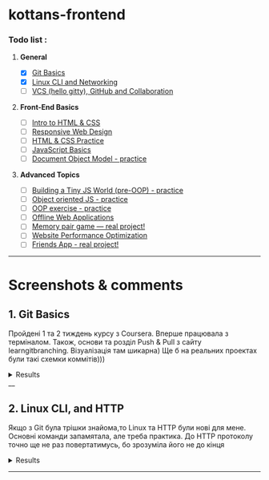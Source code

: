 # kottans-frontend
### Todo list :

 1. **General**
    - [x] [Git Basics](#0-git-basics)
    - [x] [Linux CLI and Networking](#1-linux-cli-and-networking)
    - [ ] [VCS (hello gitty), GitHub and Collaboration](#2-vcs-hello-gitty-github-and-collaboration)
  
 2. **Front-End Basics**

    - [ ] [Intro to HTML & CSS](#3-intro-to-html-and-css)
    - [ ] [Responsive Web Design](#5-responsive-web-design)
    - [ ] [HTML & CSS Practice](#6-html-css-practice)
    - [ ] [JavaScript Basics](#7-javascript-basics)
    - [ ] [Document Object Model - practice](#8-document-object-model-practice)
  
 3. **Advanced Topics**

    - [ ] [Building a Tiny JS World (pre-OOP) - practice](#9-building-a-tiny-js-world-pre-oop-practice)
    - [ ] [Object oriented JS - practice](#10-object-oriented-js-practice)
    - [ ] [OOP exercise - practice](#11-oop-exercise-practice)
    - [ ] [Offline Web Applications](#12-offline-web-applications)
    - [ ] [Memory pair game — real project!](#13-memory-pair-game-real-project)
    - [ ] [Website Performance Optimization](#14-website-performance-optimization)
    - [ ] [Friends App - real project!](#15-friends-app-real-project)
___
# Screenshots & comments

## 1. Git Basics
<p>Пройдені 1 та 2 тиждень курсу з Coursera. Вперше працювала з терміналом. Також, основи та розділ Push & Pull з сайту learngitbranching. Візуалізація там шикарна) Ще б на реальних проектах були такі схемки коммітів)))</p>
<details><summary>Results</summary>
<img src="https://raw.github.com/Yuliiadd/kottans-frontend/main/task_git_basics/Coursera_w1.png" alt="Introduction to Version Control screenshot 1" title="Introduction to Version Control">
<img src="https://raw.github.com/Yuliiadd/kottans-frontend/main/task_git_basics/Coursera_w2.png" alt="Introduction to Version Control screenshot 1" title="Introduction to Version Control">
<img src="https://raw.github.com/Yuliiadd/kottans-frontend/main/task_git_basics/learngitbranching_1.png" alt="Git and GitHub Introduction screenshot" title="Git & GitHub Introduction">
<img src="https://raw.github.com/Yuliiadd/kottans-frontend/main/task_git_basics/learngitbranching_2.png" alt="Git & GitHub Push and Pull screenshot" title="Git & GitHub Push and Pull">
</details>
__

## 2. Linux CLI, and HTTP
<p>Якщо з Git була трішки знайома,то Linux та HTTP були нові для мене. Основні команди запамятала, але треба практика. До HTTP протоколу точно ще не раз повертатимусь, бо зрозуміла його не до кінця</p>
<details><summary>Results</summary>
<img src="https://raw.github.com/Yuliiadd/kottans-frontend/main/task_linux_cli/Linux_Quiz1.png" alt="Quiz1" title="Quiz1 is completed">
<img src="https://raw.github.com/Yuliiadd/kottans-frontend/main/task_linux_cli/Linux_Quiz2.png" alt="Quiz2" title="Quiz2 is completed">
<img src="https://raw.github.com/Yuliiadd/kottans-frontend/main/task_linux_cli/Linux_Quiz3.png" alt="Quiz3" title="Quiz3 is completed">
<img src="https://raw.github.com/Yuliiadd/kottans-frontend/main/task_linux_cli/Linux_Quiz4.png" alt="Quiz4" title="Quiz4 is completed">
</details>

___


